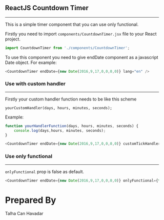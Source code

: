 ## ReactJS Countdown Timer
__________________________
This is a simple timer component that you can use only functional.

Firstly you need to import `components/CountdownTimer.jsx` file to your React project.
```javascript
import CountdownTimer from './components/CountdownTimer';
```

To use this component you need to give endDate component as a javascript Date object.
For example:

```javascript
<CountdownTimer endDate={new Date(2016,9,17,0,0,0,0)} lang="en" />
```


### Use with custom handler
__________________________
Firstly your custom handler function needs to be like this scheme

`yourCustomHandler(days, hours, minutes, seconds);`

Example:

```javascript
function yourHandlerFunction(days, hours, minutes, seconds) {
    console.log(days,hours, minutes, seconds);
}

<CountdownTimer endDate={new Date(2016,9,17,0,0,0,0)} customTickHandler={yourHandlerFunction} lang="en" />
```

### Use only functional
__________________________
`onlyFunctional` prop is false as default.

```javascript
<CountdownTimer endDate={new Date(2016,9,17,0,0,0,0)} onlyFunctional={true} customTickHandler={yourHandlerFunction} lang="en" />
```


# Prepared By

Talha Can Havadar